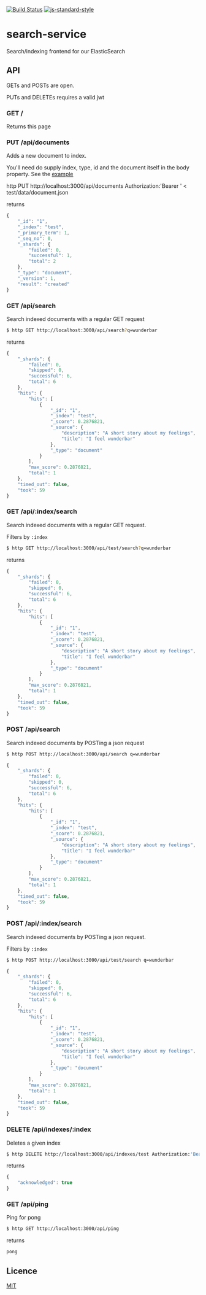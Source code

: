 [![Build Status](https://travis-ci.org/telemark/search-service.svg?branch=master)](https://travis-ci.org/telemark/search-service)
[![js-standard-style](https://img.shields.io/badge/code%20style-standard-brightgreen.svg?style=flat)](https://github.com/feross/standard)

# search-service

Search/indexing frontend for our ElasticSearch

## API

GETs and POSTs are open.

PUTs and DELETEs requires a valid jwt

### GET /

Returns this page

### PUT /api/documents

Adds a new document to index.

You'll need do supply index, type, id and the document itself in the body property. See the [example](test/data/document.json)

http PUT http://localhost:3000/api/documents Authorization:'Bearer <jwt-token>' < test/data/document.json

returns

```JavaScript
{
    "_id": "1",
    "_index": "test",
    "_primary_term": 1,
    "_seq_no": 0,
    "_shards": {
        "failed": 0,
        "successful": 1,
        "total": 2
    },
    "_type": "document",
    "_version": 1,
    "result": "created"
}
```

### GET /api/search

Search indexed documents with a regular GET request

```sh
$ http GET http://localhost:3000/api/search?q=wunderbar
```

returns

```JavaScript
{
    "_shards": {
        "failed": 0,
        "skipped": 0,
        "successful": 6,
        "total": 6
    },
    "hits": {
        "hits": [
            {
                "_id": "1",
                "_index": "test",
                "_score": 0.2876821,
                "_source": {
                    "description": "A short story about my feelings",
                    "title": "I feel wunderbar"
                },
                "_type": "document"
            }
        ],
        "max_score": 0.2876821,
        "total": 1
    },
    "timed_out": false,
    "took": 59
}
```

### GET /api/:index/search

Search indexed documents with a regular GET request.

Filters by `:index`

```sh
$ http GET http://localhost:3000/api/test/search?q=wunderbar
```

returns

```JavaScript
{
    "_shards": {
        "failed": 0,
        "skipped": 0,
        "successful": 6,
        "total": 6
    },
    "hits": {
        "hits": [
            {
                "_id": "1",
                "_index": "test",
                "_score": 0.2876821,
                "_source": {
                    "description": "A short story about my feelings",
                    "title": "I feel wunderbar"
                },
                "_type": "document"
            }
        ],
        "max_score": 0.2876821,
        "total": 1
    },
    "timed_out": false,
    "took": 59
}
```

### POST /api/search

Search indexed documents by POSTing a json request

```sh
$ http POST http://localhost:3000/api/search q=wunderbar
```

```JavaScript
{
    "_shards": {
        "failed": 0,
        "skipped": 0,
        "successful": 6,
        "total": 6
    },
    "hits": {
        "hits": [
            {
                "_id": "1",
                "_index": "test",
                "_score": 0.2876821,
                "_source": {
                    "description": "A short story about my feelings",
                    "title": "I feel wunderbar"
                },
                "_type": "document"
            }
        ],
        "max_score": 0.2876821,
        "total": 1
    },
    "timed_out": false,
    "took": 59
}
```

### POST /api/:index/search

Search indexed documents by POSTing a json request.

Filters by `:index`

```sh
$ http POST http://localhost:3000/api/test/search q=wunderbar
```

```JavaScript
{
    "_shards": {
        "failed": 0,
        "skipped": 0,
        "successful": 6,
        "total": 6
    },
    "hits": {
        "hits": [
            {
                "_id": "1",
                "_index": "test",
                "_score": 0.2876821,
                "_source": {
                    "description": "A short story about my feelings",
                    "title": "I feel wunderbar"
                },
                "_type": "document"
            }
        ],
        "max_score": 0.2876821,
        "total": 1
    },
    "timed_out": false,
    "took": 59
}
```


### DELETE /api/indexes/:index

Deletes a given index

```sh
$ http DELETE http://localhost:3000/api/indexes/test Authorization:'Bearer <jwt-token>'
```

returns

```JavaScript
{
    "acknowledged": true
}
```

### GET /api/ping

Ping for pong

```sh
$ http GET http://localhost:3000/api/ping
```

returns

```sh
pong
```

## Licence

[MIT](LICENSE)